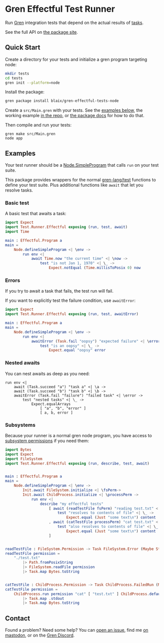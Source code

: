 # Gren Effectful Test Runner

Run [Gren](https://gren-lang.org/) integration tests that depend on the actual results of [tasks](https://gren-lang.org/book/applications/tasks/).

See the full API on [the package site](https://packages.gren-lang.org/package/blaix/gren-effectful-tests-node).

## Quick Start

Create a directory for your tests and initialize a gren program targeting node:

```sh
mkdir tests
cd tests
gren init --platform=node
```

Install the package:

```sh
gren package install blaix/gren-effectful-tests-node
```

Create a `src/Main.gren` with your tests.
See the [examples below](#Examples),
the working example [in the repo](https://github.com/blaix/gren-effectful-tests-node/blob/main/example/src/Main.gren),
or [the package docs](https://packages.gren-lang.org/package/blaix/gren-effectful-tests-node)
for how to do that.

Then compile and run your tests:

```
gren make src/Main.gren
node app
```

## Examples

Your test runner should be a [Node.SimpleProgram](https://packages.gren-lang.org/package/gren-lang/node/version/latest/module/Node#defineSimpleProgram)
that calls `run` on your test suite.

This package provides wrappers for the normal [gren-lang/test](https://packages.gren-lang.org/package/gren-lang/test)
functions to define your test suite.
Plus additional functions like `await` that let you resolve tasks.

### Basic test

A basic test that awaits a task:

```elm
import Expect
import Test.Runner.Effectful exposing (run, test, await)
import Time

main : Effectful.Program a
main = 
    Node.defineSimpleProgram <| \env ->
        run env <|
            await Time.now "the current time" <| \now ->
                test "is not Jan 1, 1970" <| \_ ->
                    Expect.notEqual (Time.millisToPosix 0) now
```

### Errors

If you try to await a task that fails, the test run will fail.

If you want to explicitly test the failure condition, use `awaitError`:

```elm
import Expect
import Test.Runner.Effectful exposing (run, test, awaitError)

main : Effectful.Program a
main = 
    Node.defineSimpleProgram <| \env ->
        run env <|
            awaitError (Task.fail "oopsy") "expected failure" <| \error ->
                test "is an oopsy" <| \_ ->
                    Expect.equal "oopsy" error
```

### Nested awaits

You can nest awaits as deep as you need:

```
run env <|
    await (Task.succeed "a") "task a" <| \a ->
    await (Task.succeed "b") "task b" <| \b ->
    awaitError (Task.fail "failure") "failed task" <| \error ->
        test "nested tasks" <| \_ ->
            Expect.equalArrays
                [ "a", "b", "error" ]
                [ a, b, error ]
```

### Subsystems

Because your runner is a normal gren node program, you have access to 
[subsystem permissions](https://packages.gren-lang.org/package/gren-lang/node/version/latest/module/Init)
if you need them:

```elm
import Bytes
import Expect
import FileSystem
import Test.Runner.Effectful exposing (run, describe, test, await)


main : Effectful.Program a
main = 
    Node.defineSimpleProgram <| \env ->
        Init.await FileSystem.initialize <| \fsPerm->
        Init.await ChildProcess.initialize <| \processPerm ->
            run env <|
                describe "my effectful tests"
                    [ await (readTestFile fsPerm) "reading test.txt" <| \contents ->
                        test "resolves to contents of file" <| \_ ->
                            Expect.equal (Just "some text\n") content
                    , await (catTestFile processPerm) "cat test.txt" <| \contents ->
                        test "also resolves to contents of file" <| \_ ->
                            Expect.equal (Just "some text\n") content
                    ]


readTestFile : FileSystem.Permission -> Task FileSystem.Error (Maybe String)
readTestFile permission =
    "./test.txt"
        |> Path.fromPosixString
        |> FileSystem.readFile permission
        |> Task.map Bytes.toString


catTestFile : ChildProcess.Permission -> Task ChildProcess.FailedRun (Maybe String)
catTestFile permission =
    ChildProcess.run permission "cat" [ "test.txt" ] ChildProcess.defaultRunOptions
        |> Task.map .stdout
        |> Task.map Bytes.toString
```

## Contact

Found a problem? Need some help?
You can [open an issue](https://github.com/blaix/gren-effectful-tests-node/issues),
find me [on mastodon](https://hachyderm.io/@blaix),
or on the [Gren Discord](https://gren-lang.org/community).
